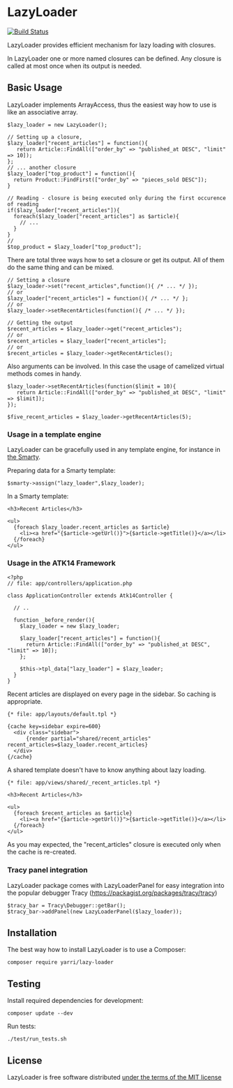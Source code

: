 LazyLoader
==========

[![Build Status](https://travis-ci.org/yarri/LazyLoader.svg?branch=master)](https://travis-ci.org/yarri/LazyLoader)

LazyLoader provides efficient mechanism for lazy loading with closures.

In LazyLoader one or more named closures can be defined. Any  closure is called at most once when its output is needed.

Basic Usage
-----------

LazyLoader implements ArrayAccess, thus the easiest way how to use is like an associative array.

    $lazy_loader = new LazyLoader();

    // Setting up a closure,
    $lazy_loader["recent_articles"] = function(){
       return Article::FindAll(["order_by" => "published_at DESC", "limit" => 10]);
    };
    // ... another closure
    $lazy_loader["top_product"] = function(){
      return Product::FindFirst(["order_by" => "pieces_sold DESC"]);
    }

    // Reading - closure is being executed only during the first occurence of reading
    if($lazy_loader["recent_articles"]){
      foreach($lazy_loader["recent_articles"] as $article){
        // ...
      }
    }
    //
    $top_product = $lazy_loader["top_product"];

There are total three ways how to set a closure or get its output. All of them do the same thing and can be mixed.

    // Setting a closure
    $lazy_loader->set("recent_articles",function(){ /* ... */ });
    // or
    $lazy_loader["recent_articles"] = function(){ /* ... */ };
    // or
    $lazy_loader->setRecentArticles(function(){ /* ... */ });

    // Getting the output
    $recent_articles = $lazy_loader->get("recent_articles");
    // or
    $recent_articles = $lazy_loader["recent_articles"];
    // or
    $recent_articles = $lazy_loader->getRecentArticles();

Also arguments can be involved. In this case the usage of camelized virtual methods comes in handy.

    $lazy_loader->setRecentArticles(function($limit = 10){
       return Article::FindAll(["order_by" => "published_at DESC", "limit" => $limit]);
    });

    $five_recent_articles = $lazy_loader->getRecentArticles(5);

### Usage in a template engine

LazyLoader can be gracefully used in any template engine, for instance in [the Smarty](http://www.smarty.net/).

Preparing data for a Smarty template:

    $smarty->assign("lazy_loader",$lazy_loader);

In a Smarty template:

    <h3>Recent Articles</h3>

    <ul>
      {foreach $lazy_loader.recent_articles as $article}
        <li><a href="{$article->getUrl()}">{$article->getTitle()}</a></li>
      {/foreach}
    </ul>

### Usage in the ATK14 Framework
  
    <?php
    // file: app/controllers/application.php

    class ApplicationController extends Atk14Controller {

      // ..

      function _before_render(){
        $lazy_loader = new $lazy_loader;

        $lazy_loader["recent_articles"] = function(){
          return Article::FindAll(["order_by" => "published_at DESC", "limit" => 10]);
        };

        $this->tpl_data["lazy_loader"] = $lazy_loader;
      }
    }

Recent articles are displayed on every page in the sidebar. So caching is appropriate.

    {* file: app/layouts/default.tpl *}

    {cache key=sidebar expire=600}
      <div class="sidebar">
          {render partial="shared/recent_articles" recent_articles=$lazy_loader.recent_articles}
      </div>
    {/cache}

A shared template doesn't have to know anything about lazy loading.

    {* file: app/views/shared/_recent_articles.tpl *}

    <h3>Recent Articles</h3>

    <ul>
      {foreach $recent_articles as $article}
        <li><a href="{$article->getUrl()}">{$article->getTitle()}</a></li>
      {/foreach}
    </ul>

As you may expected, the "recent_articles" closure is executed only when the cache is re-created.

### Tracy panel integration

LazyLoader package comes with LazyLoaderPanel for easy integration into the popular debugger Tracy (https://packagist.org/packages/tracy/tracy)

    $tracy_bar = Tracy\Debugger::getBar();
    $tracy_bar->addPanel(new LazyLoaderPanel($lazy_loader));

Installation
------------

The best way how to install LazyLoader is to use a Composer:

    composer require yarri/lazy-loader

Testing
-------

Install required dependencies for development:

    composer update --dev

Run tests:

    ./test/run_tests.sh

License
-------

LazyLoader is free software distributed [under the terms of the MIT license](http://www.opensource.org/licenses/mit-license)

[//]: # ( vim: set ts=2 et: )
